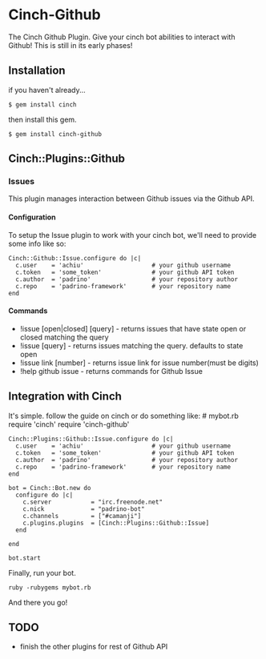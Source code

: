 Cinch-Github
===========

The Cinch Github Plugin. Give your cinch bot abilities to interact with Github! This is still in its early phases!

Installation
---------------------

if you haven't already...

    $ gem install cinch
    
then install this gem.

    $ gem install cinch-github

Cinch::Plugins::Github
----------

### Issues ###

This plugin manages interaction between Github issues via the Github API.

#### Configuration ####

To setup the Issue plugin to work with your cinch bot, we'll need to provide some info like so:

    Cinch::Github::Issue.configure do |c|
      c.user    = 'achiu'                   # your github username
      c.token   = 'some_token'              # your github API token
      c.author  = 'padrino'                 # your repository author
      c.repo    = 'padrino-framework'       # your repository name
    end

#### Commands ####

  * !issue [open|closed] [query]  - returns issues that have state open or closed matching the query
  * !issue [query]                - returns issues matching the query. defaults to state open
  * !issue link [number]          - returns issue link for issue number(must be digits)
  * !help github issue            - returns commands for Github Issue
  


## Integration with Cinch ##

It's simple. follow the guide on cinch or do something like:
    # mybot.rb
    require 'cinch'
    require 'cinch-github'

    Cinch::Plugins::Github::Issue.configure do |c|
      c.user    = 'achiu'                   # your github username
      c.token   = 'some_token'              # your github API token
      c.author  = 'padrino'                 # your repository author
      c.repo    = 'padrino-framework'       # your repository name
    end

    bot = Cinch::Bot.new do
      configure do |c|
        c.server           = "irc.freenode.net"
        c.nick             = "padrino-bot"
        c.channels         = ["#camanji"]
        c.plugins.plugins  = [Cinch::Plugins::Github::Issue]
      end

    end

    bot.start

Finally, run your bot.

    ruby -rubygems mybot.rb

And there you go!


TODO
-----

  * finish the other plugins for rest of Github API